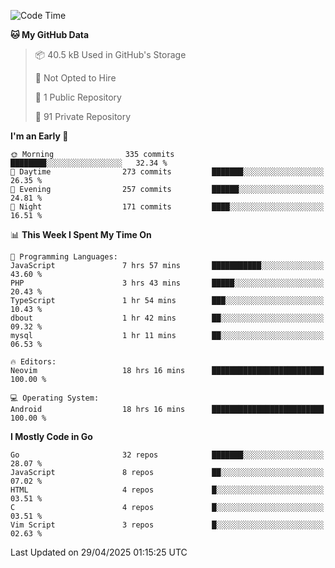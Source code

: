 
<!--START_SECTION:waka-->
![Code Time](http://img.shields.io/badge/Code%20Time-5%2C873%20hrs%2059%20mins-blue)

**🐱 My GitHub Data** 

> 📦 40.5 kB Used in GitHub's Storage 
 > 
> 🚫 Not Opted to Hire
 > 
> 📜 1 Public Repository 
 > 
> 🔑 91 Private Repository 
 > 
**I'm an Early 🐤** 

```text
🌞 Morning                335 commits         ████████░░░░░░░░░░░░░░░░░   32.34 % 
🌆 Daytime                273 commits         ███████░░░░░░░░░░░░░░░░░░   26.35 % 
🌃 Evening                257 commits         ██████░░░░░░░░░░░░░░░░░░░   24.81 % 
🌙 Night                  171 commits         ████░░░░░░░░░░░░░░░░░░░░░   16.51 % 
```


📊 **This Week I Spent My Time On** 

```text
💬 Programming Languages: 
JavaScript               7 hrs 57 mins       ███████████░░░░░░░░░░░░░░   43.60 % 
PHP                      3 hrs 43 mins       █████░░░░░░░░░░░░░░░░░░░░   20.43 % 
TypeScript               1 hr 54 mins        ███░░░░░░░░░░░░░░░░░░░░░░   10.43 % 
dbout                    1 hr 42 mins        ██░░░░░░░░░░░░░░░░░░░░░░░   09.32 % 
mysql                    1 hr 11 mins        ██░░░░░░░░░░░░░░░░░░░░░░░   06.53 % 

🔥 Editors: 
Neovim                   18 hrs 16 mins      █████████████████████████   100.00 % 

💻 Operating System: 
Android                  18 hrs 16 mins      █████████████████████████   100.00 % 
```

**I Mostly Code in Go** 

```text
Go                       32 repos            ███████░░░░░░░░░░░░░░░░░░   28.07 % 
JavaScript               8 repos             ██░░░░░░░░░░░░░░░░░░░░░░░   07.02 % 
HTML                     4 repos             █░░░░░░░░░░░░░░░░░░░░░░░░   03.51 % 
C                        4 repos             █░░░░░░░░░░░░░░░░░░░░░░░░   03.51 % 
Vim Script               3 repos             █░░░░░░░░░░░░░░░░░░░░░░░░   02.63 % 
```




 Last Updated on 29/04/2025 01:15:25 UTC
<!--END_SECTION:waka-->
